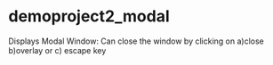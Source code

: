 # demoproject2_modal
Displays Modal Window:
Can close the window by clicking on a)close b)overlay or c) escape key 
